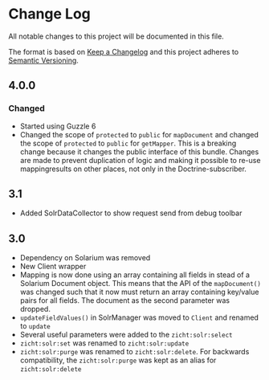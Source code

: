 # Change Log
All notable changes to this project will be documented in this file.

The format is based on [Keep a Changelog](http://keepachangelog.com/)
and this project adheres to [Semantic Versioning](http://semver.org/).

## 4.0.0
### Changed
- Started using Guzzle 6
- Changed the scope of `protected` to `public` for `mapDocument` and changed the scope of `protected` to `public` for `getMapper`.
This is a breaking change because it changes the public interface of this bundle. Changes are made to prevent duplication of logic and making it possible to re-use mappingresults on other places, not only in the Doctrine-subscriber. 

## 3.1
* Added SolrDataCollector to show request send from debug toolbar

## 3.0

* Dependency on Solarium was removed
* New Client wrapper 
* Mapping is now done using an array containing all fields in stead of a Solarium Document object. This means that the API of the `mapDocument()` was changed such that it now must return an array containing key/value pairs for all fields. The document as the second parameter was dropped.
* `updateFieldValues()` in SolrManager was moved to `Client` and renamed to `update` 
* Several useful parameters were added to the `zicht:solr:select` 
* `zicht:solr:set` was renamed to `zicht:solr:update`
* `zicht:solr:purge` was renamed to `zicht:solr:delete`. For backwards compatibility, the `zicht:solr:purge` was kept as an alias for `zicht:solr:delete`

